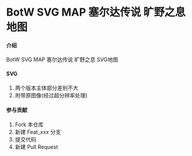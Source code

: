 # BotW SVG MAP 塞尔达传说 旷野之息 地图

#### 介绍
BotW SVG MAP 塞尔达传说 旷野之息 SVG地图


#### SVG

1.  两个版本主体部分差别不大
2.  附带原图像(经过超分辨率处理)


#### 参与贡献

1.  Fork 本仓库
2.  新建 Feat_xxx 分支
3.  提交代码
4.  新建 Pull Request


